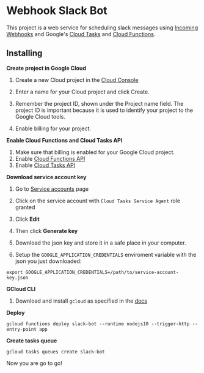 # Webhook Slack Bot

This project is a web service for scheduling slack messages using [Incoming Webhooks](https://api.slack.com/messaging/webhooks) and Google's [Cloud Tasks](https://cloud.google.com/tasks) and [Cloud Functions](https://cloud.google.com/functions).

## Installing

**Create project in Google Cloud**
1. Create a new Cloud project in the [Cloud Console](https://console.cloud.google.com/projectcreate?_ga=2.28855545.494925480.1586812905-74932976.1549378438)

2. Enter a name for your Cloud project and click Create.

3. Remember the project ID, shown under the Project name field. The project ID is important because it is used to identify your project to the Google Cloud tools.

4. Enable billing for your project.

**Enable Cloud Functions and Cloud Tasks API**
1. Make sure that billing is enabled for your Google Cloud project.
2. Enable [Cloud Functions API](https://console.cloud.google.com/flows/enableapi?apiid=cloudfunctions&redirect=https://cloud.google.com/functions/docs/quickstart-nodejs&_ga=2.2755701.494925480.1586812905-74932976.1549378438)
3. Enable [Cloud Tasks API](https://console.cloud.google.com/apis/api/cloudtasks.googleapis.com/overview)

**Download service account key**
1. Go to [Service accounts](https://console.cloud.google.com/iam-admin/serviceaccounts?project=kobe-projects) page

2. Click on the service account with `Cloud Tasks Service Agent` role granted

3. Click **Edit**

4. Then click **Generate key**

5. Download the json key and store it in a safe place in your computer.

6. Setup the `GOOGLE_APPLICATION_CREDENTIALS` enviroment variable with the json you just downloaded:
```shell
export GOOGLE_APPLICATION_CREDENTIALS=/path/to/service-account-key.json
```

**GCloud CLI**
1. Download and install `gcloud` as specified in the [docs](https://cloud.google.com/sdk/docs#install_the_latest_cloud_tools_version_cloudsdk_current_version)

**Deploy**

```shell
gcloud functions deploy slack-bot --runtime nodejs10 --trigger-http --entry-point app
```

**Create tasks queue** 

```shell
gcloud tasks queues create slack-bot
```

Now you are go to go!
